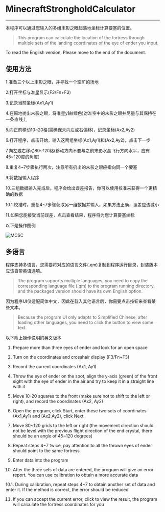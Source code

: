 # MinecraftStrongholdCalculator
---
本程序可以通过您输入的多组末影之眼起落地坐标计算要塞的位置。

> This program can calculate the location of the fortress through multiple sets of the landing coordinates of the eye of ender you input. 

To read the English version, Please move to the end of the document.

## 使用方法

1.准备三个以上末影之眼，并寻找一个空旷的场地

2.打开坐标与准星显示(F3/Fn+F3)

3.记录当前坐标(Ax1,Ay1)

4.在原地抛出末影之眼，将准星y轴(绿色)对准空中的末影之眼并尽量与其保持在一条直线上

5.向正前移动10~20格(需确保未向左或右偏移)，记录坐标(Ax2,Ay2)

6.打开程序，点击开始，输入这两组坐标(Ax1,Ay1)和(Ax2,Ay2)，点击下一步

7.向左或右移动80~120格(移动方向不要与之前末影水晶飞行方向水平，应有45~120度的角度)

8.重复4~7步骤执行两次，注意所有扔出的末影之眼应指向同一个要塞

9.将数据输入程序

10.三组数据输入完成后，程序会给出误差报告，你可以使用校准来获得一个更精确的数据

10.1.校准时，重复4~7步骤获取另一组数据并输入，如果方法正确，误差应该减小

11.如果您能接受当前误差，点击查看结果，程序将为您计算要塞坐标

以下是操作图例

![MCSC](https://user-images.githubusercontent.com/68536431/129879150-9f0454bb-8c15-46fb-bb70-d65862e267cf.png)

## 多语言

程序支持多语言，您需要将对应的语言文件(.qm)复制到程序运行目录，封装版本应该自带英语选项。

>The program supports multiple languages, you need to copy the corresponding language file (.qm) to the program running directory, and the packaged version should have its own English option. 

因为程序UI仅适配简体中文，因此在载入其他语言后，你需要点击按钮来查看某些文本。

>Because the program UI only adapts to Simplified Chinese, after loading other languages, you need to click the button to view some text. 

以下附上操作说明的英文版本

1. Prepare more than three eyes of ender and look for an open space

2. Turn on the coordinates and crosshair display (F3/Fn+F3)

3. Record the current coordinates (Ax1, Ay1)

4. Throw the eye of ender on the spot, align the y-axis (green) of the front sight with the eye of ender in the air and try to keep it in a straight line with it

5. Move 10-20 squares to the front (make sure not to shift to the left or right), and record the coordinates (Ax2, Ay2)

6. Open the program, click Start, enter these two sets of coordinates (Ax1,Ay1) and (Ax2,Ay2), click Next

7. Move 80~120 grids to the left or right (the movement direction should not be level with the previous flight direction of the end crystal, there should be an angle of 45~120 degrees)

8. Repeat steps 4~7 twice, pay attention to all the thrown eyes of ender should point to the same fortress

9. Enter data into the program

10. After the three sets of data are entered, the program will give an error report. You can use calibration to obtain a more accurate data

10.1. During calibration, repeat steps 4~7 to obtain another set of data and enter it. If the method is correct, the error should be reduced

11. If you can accept the current error, click to view the result, the program will calculate the fortress coordinates for you 
